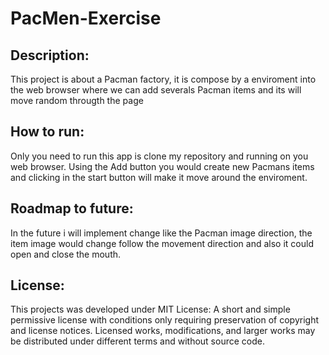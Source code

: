 # PacMen-Exercise

## Description:
This project is about a Pacman factory, it is compose by a enviroment into the web browser where we can add severals Pacman items and its will move random througth the page

## How to run:
Only you need to run this app is clone my repository and running on you web browser. Using the Add button you would create new Pacmans items and clicking in the start button will make it move around the enviroment.

## Roadmap to future:
In the future i will implement change like the Pacman image direction, the item image would change follow the movement direction and also it could open and close the mouth.

## License:
This projects was developed under MIT License:
A short and simple permissive license with conditions only requiring preservation of copyright and license notices. Licensed works, modifications, and larger works may be distributed under different terms and without source code.




